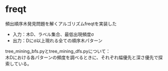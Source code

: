 # freqt
頻出順序木発見問題を解くアルゴリズムfreqtを実装した  
* 入力：木D、ラベル集合、最低出現頻度σ  
* 出力：Dにσ以上現れる全ての順序木パターン  
  
tree_mining_bfs.pyとtree_mining_dfs.pyについて：  
木Dにおける各パターンの頻度を調べるときに、それぞれ幅優先と深さ優先で探索している。  
